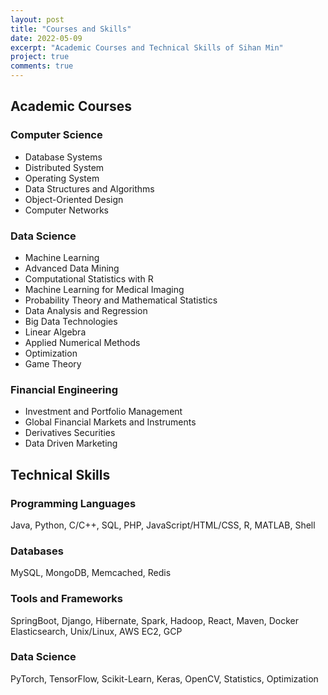 ```yaml
---
layout: post
title: "Courses and Skills"
date: 2022-05-09
excerpt: "Academic Courses and Technical Skills of Sihan Min"
project: true
comments: true
---
```

## Academic Courses
### Computer Science
* Database Systems 
* Distributed System 
* Operating System 
* Data Structures and Algorithms 
* Object-Oriented Design 
* Computer Networks

### Data Science
* Machine Learning 
* Advanced Data Mining
* Computational Statistics with R 
* Machine Learning for Medical Imaging
* Probability Theory and Mathematical Statistics
* Data Analysis and Regression
* Big Data Technologies
* Linear Algebra
* Applied Numerical Methods
* Optimization
* Game Theory

### Financial Engineering
* Investment and Portfolio Management
* Global Financial Markets and Instruments
* Derivatives Securities
* Data Driven Marketing

## Technical Skills
### Programming Languages
Java, Python, C/C++, SQL, PHP, JavaScript/HTML/CSS, R, MATLAB, Shell

### Databases
MySQL, MongoDB, Memcached, Redis

### Tools and Frameworks
SpringBoot, Django, Hibernate, Spark, Hadoop, React, Maven, Docker Elasticsearch, Unix/Linux, AWS EC2, GCP

### Data Science
PyTorch, TensorFlow, Scikit-Learn, Keras, OpenCV, Statistics, Optimization
